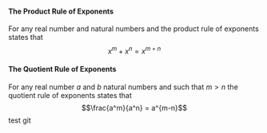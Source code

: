 #### The Product Rule of Exponents
For any real number and natural numbers and the product rule of exponents states that
$$x^m + x^n = x^{m+n}$$
#### The Quotient Rule of Exponents
For any real number $a$ and $b$ natural numbers and such that $m>n$ the quotient rule of exponents states that
$$\frac{a^m}{a^n} = a^{m-n}$$
test git
